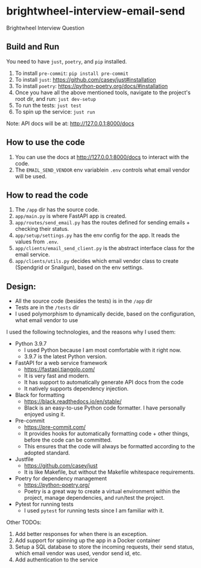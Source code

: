 # brightwheel-interview-email-send
Brightwheel Interview Question

## Build and Run
You need to have `just`, `poetry`, and `pip` installed.

1. To install `pre-commit`: `pip install pre-commit`
2. To install `just`: https://github.com/casey/just#installation
3. To install `poetry`: https://python-poetry.org/docs/#installation
4. Once you have all the above mentioned tools, navigate to the project's root dir, and run: `just dev-setup`
5. To run the tests: `just test`
6. To spin up the service: `just run`


Note: API docs will be at: http://127.0.0.1:8000/docs

## How to use the code
1. You can use the docs at http://127.0.0.1:8000/docs to interact with the code.
2. The `EMAIL_SEND_VENDOR` env variablein `.env` controls what email vendor will be used.

## How to read the code
1. The `/app` dir has the source code.
2. `app/main.py` is where FastAPI app is created.
3. `app/routes/send_email.py` has the routes defined for sending emails + checking their status.
4.  `app/setup/settings.py` has the env config for the app. It reads the values from `.env`.
5. `app/clients/email_send_client.py` is the abstract interface class for the email service.
6. `app/clients/utils.py` decides which email vendor class to create (Spendgrid or Snailgun), based on the env settings.

## Design:
- All the source code (besides the tests) is in the `/app` dir
- Tests are in the `/tests` dir
- I used polymorphism to dynamically decide, based on the configuration, what email vendor to use

I used the following technologies, and the reasons why I used them:
-  Python 3.9.7
    - I used Python because I am most comfortable with it right now.
    - 3.9.7 is the latest Python version.
- FastAPI for a web service framework
  - https://fastapi.tiangolo.com/
  - It is very fast and modern.
  - It has support to automatically generate API docs from the code
  - It natively supports dependency injection.
- Black for formatting
  - https://black.readthedocs.io/en/stable/
  - Black is an easy-to-use Python code formatter. I have personally enjoyed using it.
- Pre-commit
  - https://pre-commit.com/
  - It provides hooks for automatically formatting code + other things, before the code can be committed.
  - This ensures that the code will always be formatted according to the adopted standard.
- Justfile
  - https://github.com/casey/just
  - It is like Makefile, but without the Makefile whitespace requirements.
- Poetry for dependency management
  - https://python-poetry.org/
  - Poetry is a great way to create a virtual environment within the project, manage dependencies, and run/test the project.
- Pytest for running tests
  - I used `pytest` for running tests since I am familiar with it.



Other TODOs:
1. Add better responses for when there is an exception.
2. Add support for spinning up the app in a Docker container
3. Setup a SQL database to store the incoming requests, their send status, which email vendor was used, vendor send id, etc.
4. Add authentication to the service
